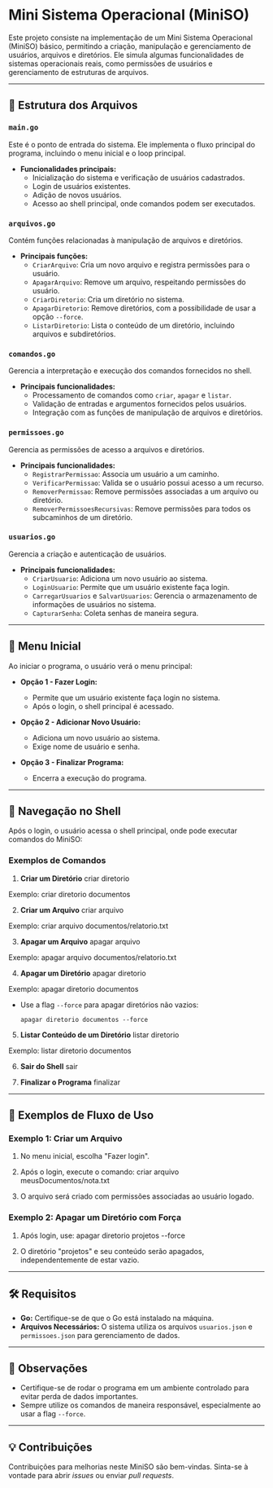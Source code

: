 # Mini Sistema Operacional (MiniSO)

Este projeto consiste na implementação de um Mini Sistema Operacional (MiniSO) básico, permitindo a criação, manipulação e gerenciamento de usuários, arquivos e diretórios. Ele simula algumas funcionalidades de sistemas operacionais reais, como permissões de usuários e gerenciamento de estruturas de arquivos.

---

## 📁 Estrutura dos Arquivos

### `main.go`
Este é o ponto de entrada do sistema. Ele implementa o fluxo principal do programa, incluindo o menu inicial e o loop principal.

- **Funcionalidades principais:**
  - Inicialização do sistema e verificação de usuários cadastrados.
  - Login de usuários existentes.
  - Adição de novos usuários.
  - Acesso ao shell principal, onde comandos podem ser executados.

### `arquivos.go`
Contém funções relacionadas à manipulação de arquivos e diretórios.

- **Principais funções:**
  - `CriarArquivo`: Cria um novo arquivo e registra permissões para o usuário.
  - `ApagarArquivo`: Remove um arquivo, respeitando permissões do usuário.
  - `CriarDiretorio`: Cria um diretório no sistema.
  - `ApagarDiretorio`: Remove diretórios, com a possibilidade de usar a opção `--force`.
  - `ListarDiretorio`: Lista o conteúdo de um diretório, incluindo arquivos e subdiretórios.

### `comandos.go`
Gerencia a interpretação e execução dos comandos fornecidos no shell.

- **Principais funcionalidades:**
  - Processamento de comandos como `criar`, `apagar` e `listar`.
  - Validação de entradas e argumentos fornecidos pelos usuários.
  - Integração com as funções de manipulação de arquivos e diretórios.

### `permissoes.go`
Gerencia as permissões de acesso a arquivos e diretórios.

- **Principais funcionalidades:**
  - `RegistrarPermissao`: Associa um usuário a um caminho.
  - `VerificarPermissao`: Valida se o usuário possui acesso a um recurso.
  - `RemoverPermissao`: Remove permissões associadas a um arquivo ou diretório.
  - `RemoverPermissoesRecursivas`: Remove permissões para todos os subcaminhos de um diretório.

### `usuarios.go`
Gerencia a criação e autenticação de usuários.

- **Principais funcionalidades:**
  - `CriarUsuario`: Adiciona um novo usuário ao sistema.
  - `LoginUsuario`: Permite que um usuário existente faça login.
  - `CarregarUsuarios` e `SalvarUsuarios`: Gerencia o armazenamento de informações de usuários no sistema.
  - `CapturarSenha`: Coleta senhas de maneira segura.

---

## 📜 Menu Inicial

Ao iniciar o programa, o usuário verá o menu principal:


- **Opção 1 - Fazer Login:**
  - Permite que um usuário existente faça login no sistema.
  - Após o login, o shell principal é acessado.

- **Opção 2 - Adicionar Novo Usuário:**
  - Adiciona um novo usuário ao sistema.
  - Exige nome de usuário e senha.

- **Opção 3 - Finalizar Programa:**
  - Encerra a execução do programa.

---

## 🔧 Navegação no Shell

Após o login, o usuário acessa o shell principal, onde pode executar comandos do MiniSO:

### Exemplos de Comandos

1. **Criar um Diretório**
criar diretorio <nomeDiretorio>

Exemplo:
criar diretorio documentos


2. **Criar um Arquivo**
criar arquivo <nomeArquivo>


Exemplo:
criar arquivo documentos/relatorio.txt



3. **Apagar um Arquivo**
apagar arquivo <nomeArquivo>


Exemplo:
apagar arquivo documentos/relatorio.txt



4. **Apagar um Diretório**
apagar diretorio <nomeDiretorio>


Exemplo:
apagar diretorio documentos



- Use a flag `--force` para apagar diretórios não vazios:
  ```
  apagar diretorio documentos --force
  ```

5. **Listar Conteúdo de um Diretório**
listar diretorio <nomeDiretorio>

Exemplo:
listar diretorio documentos

6. **Sair do Shell**
sair

7. **Finalizar o Programa**
finalizar

---

## 🚀 Exemplos de Fluxo de Uso

### Exemplo 1: Criar um Arquivo
1. No menu inicial, escolha "Fazer login".
2. Após o login, execute o comando:
criar arquivo meusDocumentos/nota.txt


3. O arquivo será criado com permissões associadas ao usuário logado.

### Exemplo 2: Apagar um Diretório com Força
1. Após login, use:
apagar diretorio projetos --force


2. O diretório "projetos" e seu conteúdo serão apagados, independentemente de estar vazio.

---

## 🛠️ Requisitos

- **Go:** Certifique-se de que o Go está instalado na máquina.
- **Arquivos Necessários:** O sistema utiliza os arquivos `usuarios.json` e `permissoes.json` para gerenciamento de dados.

---

## 📌 Observações

- Certifique-se de rodar o programa em um ambiente controlado para evitar perda de dados importantes.
- Sempre utilize os comandos de maneira responsável, especialmente ao usar a flag `--force`.

--- 

## 💡 Contribuições

Contribuições para melhorias neste MiniSO são bem-vindas. Sinta-se à vontade para abrir *issues* ou enviar *pull requests*.






